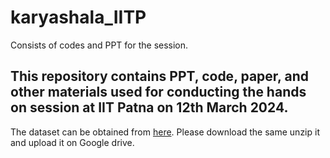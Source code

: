# karyashala_IITP
Consists of codes and PPT for the session.
## This repository contains PPT, code, paper, and other materials used for conducting the hands on session at IIT Patna on 12th March 2024.
The dataset can be obtained from [here](https://drive.google.com/drive/folders/1KERuRTvUwpB_UJ2is3EoTlQD9c_cTtFT?usp=drive_link). Please download the same unzip it and upload it on Google drive. 
